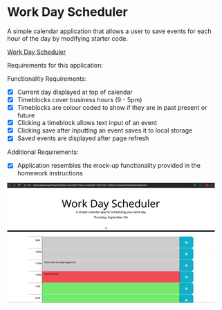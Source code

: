 # Work Day Scheduler

A simple calendar application that allows a user to save events for each hour of the day by modifying starter code.

[Work Day Scheduler](https://clareradtke.github.io/Work-Day-Scheduler/)


<!-- ![description](file path) -->

Requirements for this application:

Functionality Requirements:

- [x] Current day displayed at top of calendar
- [x] Timeblocks cover business hours (9 - 5pm)
- [x] Timeblocks are colour coded to show if they are in past present or future
- [x] Clicking a timeblock allows text input of an event
- [x] Clicking save after inputting an event saves it to local storage
- [x] Saved events are displayed after page refresh

Additional Requirements:

- [x] Application resembles the mock-up functionality provided in the homework instructions

![A user clicks through a single day scheduler, updating an event and refreshing](./assets/images/05-third-party-apis-homework-demo.gif)

